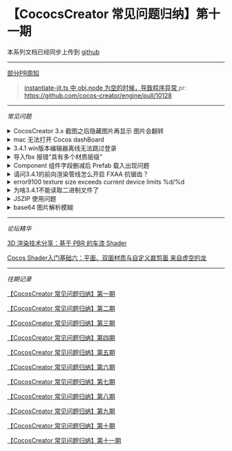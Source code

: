 # 【CococsCreator 常见问题归纳】第十一期
本系列文档已经同步上传到 [github](https://github.com/Jno1995/CocosCreator-FAQ)

---

[部分PR周知](https://github.com/cocos-creator/engine/pulls)

> [ instantiate-jit.ts 中 obj.node 为空的时候，导致程序异常 ](https://forum.cocos.org/t/topic/126649)
 pr: https://github.com/cocos-creator/engine/pull/10128

---
*常见问题*
<details>
 <summary>CocosCreator 3.x 截图之后隐藏图片再显示 图片会翻转</summary>
 > 要创建一个新的材质，使用 builtin-sprite 作为 effect，设置到 Sprite 组件的 CustomMaterial 槽位中，然后在材质中，勾选上 SAMPLE_FROM_RT。

 [查看原文](https://forum.cocos.org/t/topic/131612)
</details>

<details>
 <summary>mac 无法打开 Cocos dashBoard</summary>
 > 原因：App 已被修改，而且其代码与原始签名代码不匹配。App 已损坏，或者已被篡改。
 官方说明：https://support.apple.com/zh-cn/guide/mac-help/mh40619/11.0/mac/11.0

 解决方案：
 1、打开终端，执行：
 sudo xattr -rd com.apple.quarantine 应用路径
 2、输入密码并回车

 [查看原文](https://forum.cocos.org/t/topic/131599)
</details>

<details>
 <summary>3.4.1 win版本编辑器离线无法跳过登录</summary>
 > 你试下输错账号密码，点击登录，看跳过按钮会不会出来。

 ![image|641x500](https://forum.cocos.org/uploads/default/original/3X/b/b/bb00c8ae119a6d688aee12a7588201d36b2e44fd.png)

 [查看原文](https://forum.cocos.org/t/topic/131529)
</details>

<details>
 <summary>导入fbx 报错“具有多个材质层级”</summary>
 > 经测试，cocos支持单个物体多材质，但不能准确支持multi/SubObject类型的套嵌，针对单个物体多材质，在导出FBX需要保证材质的套嵌层仅为一层套嵌。以max为例：
 支持以下材质模式：

 ![image|641x500](https://forum.cocos.org/uploads/default/original/3X/c/f/cfe1f1bb35e1c52c34e0cff3b4f0a8f6750f3b97.png)

 不支持以下材质嵌套模式：
 ![image|641x500](https://forum.cocos.org/uploads/default/original/3X/5/a/5aac310a8cbd0a48e5b8d77650756b83ea325e32.png)

 关于附件的模型：[fire_car_issue.fbx.zip]模型是有在c4d中制作的，因此，只有c4d打开该fbx能准确读取所有信息，其它软件打开具有不同程度的材质丢失或者错误。
 通过在C4D修改场景层次结构，目前结论如下：C4D在同一层存在多个材质，多组UV的状态下，只能导出一层材质，C4D中有多种处理手段，本次处理方式如下，1. 在C4D的大纲视图中删除submesh自动生成的uv集，只保留一套uv， 重新导出fbx；2.在引擎导入fbx文件时，勾选Compatible with V1. , 可以正常导入到引擎中。
 修改后层次结构如下（修改内容：删除了层中的uv集，只保留一组uv）:

 ![image|641x500](https://forum.cocos.org/uploads/default/original/3X/c/7/c7f369bb1c13d0c880029a4ff6601281058e4ae6.png)
 修改前：
 ![image|641x500](https://forum.cocos.org/uploads/default/original/3X/b/2/b29f69202cd6b94317622580b38d1d94b3791e52.png)
 引擎导入时勾选Compatible with V1. ：
 ![image|641x500](https://forum.cocos.org/uploads/default/original/3X/1/f/1fd074c8d5a39089b07c42a7a21c0b3940f246bf.png)
 修改后导入结果：
 ![image|641x500](https://forum.cocos.org/uploads/default/original/3X/7/d/7d9dcbd64e4fac08d0eab9e87a9223889f41ea96.png)

 [查看原文](https://forum.cocos.org/t/topic/119749)
</details>

<details>
 <summary>Component 组件字段删减后 Prefab 载入出现问题</summary>
 >Q: Prefab上相关组件字段修改后，仍显示找不到旧字段名称，但是Prefab文件中未查找到对应变量名称，缓存也清理过，temp 和 library 目录清理均无效。
 
 [Scene] The fnt config is not exists!
 
 [Scene] Node “BattleField” has no path “SpriteNormalAbility”.
 
 [Scene] Cannot read property ‘kerningDict’ of null
 
 [Scene] Cannot read property ‘vb’ of null
 
 请问这大概是哪里的问题呢？

 A:第一个报错是 BMFont 配置丢失。第三第四个报错都是第一个引起的。
 第二个是因为字段被删掉后，动画找不到路径导致的。所以你可以检查一下动画文件。

 [查看原文](https://forum.cocos.org/t/topic/131566)
</details>

<details>
 <summary>请问3.4.1的前向渲染管线怎么开启 FXAA 抗锯齿？</summary>
 >目前前向管线无法开启 FXAA，我们正在开发非常自由的可定制渲染管线，之后才会提供通用的 AA 方案

 [查看原文](https://forum.cocos.org/t/topic/131600)
</details>

<details>
 <summary>error9100 texture size exceeds current device limits %d/%d</summary>
 >减小图片尺寸, 正常是推荐 2048*2048 以内。

 [查看原文](https://forum.cocos.org/t/topic/131453)
</details>

<details>
 <summary>为啥3.4.1不能读取二进制文件了</summary>
 >用 bufferasset 然后文件用.bin 文件就可以了

 ![image|641x500](https://forum.cocos.org/uploads/default/original/3X/f/f/ff707272958ba08eefc78139df31bd7eee86f0e2.png)

 [查看原文](https://forum.cocos.org/t/topic/131453)
</details>

<details>
 <summary>JSZIP 使用问题</summary>
 >npm i jszip-utils

 npm install --save jszip

 [test.zip](https://forum.cocos.org/uploads/short-url/g5JlW2Log9qKvPfBAYrewF5TTN8.zip)

 ![image|641x500](https://forum.cocos.org/uploads/default/original/3X/f/f/ff707272958ba08eefc78139df31bd7eee86f0e2.png)

 [查看原文](https://forum.cocos.org/t/topic/131457)
</details>

<details>
 <summary>base64 图片解析模糊</summary>
 >图片做下预乘处理，修改 sprite 的混合模式。

 ![image|641x500](https://forum.cocos.org/uploads/default/original/3X/5/2/528459e91a3925f95b0d55f608d75e047352ce30.png)

 https://docs.cocos.com/creator/2.4/manual/zh/getting-started/faq.html?q=

 [查看原文](https://forum.cocos.org/t/topic/131589/)
</details>

---
*论坛精华*

[3D 渲染技术分享：基于 PBR 的车漆 Shader](https://forum.cocos.org/t/topic/131573)

[Cocos Shader入门基础六：平面、双面材质与自定义裁剪面 来自虚空的龙](https://forum.cocos.org/t/topic/131572)

---
*往期记录*

[【CocosCreator 常见问题归纳】第一期](https://forum.cocos.com/t/cocoscreator/74555)

[【CocosCreator 常见问题归纳】第二期](https://forum.cocos.com/t/cocoscreator/77714)

[【CocosCreator 常见问题归纳】第三期](https://forum.cocos.com/t/cocos-creator/80350)

[【CocosCreator 常见问题归纳】第四期](https://forum.cocos.com/t/cocos-creator/81800)

[【CocosCreator 常见问题归纳】第五期](https://forum.cocos.org/t/cococscreator/85032)

[【CocosCreator 常见问题归纳】第六期](https://forum.cocos.org/t/cococscreator/85751)

[【CocosCreator 常见问题归纳】第七期](https://forum.cocos.org/t/cococscreator/86570)

[【CocosCreator 常见问题归纳】第八期](https://forum.cocos.org/t/cococscreator/87919)

[【CocosCreator 常见问题归纳】第九期](https://forum.cocos.org/t/cococscreator/88850)

[【CocosCreator 常见问题归纳】第十期](https://forum.cocos.org/t/cococscreator/90174)

[【CocosCreator 常见问题归纳】第十一期](https://forum.cocos.org/t/topic/131524)